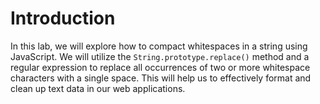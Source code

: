 # Introduction

In this lab, we will explore how to compact whitespaces in a string using JavaScript. We will utilize the `String.prototype.replace()` method and a regular expression to replace all occurrences of two or more whitespace characters with a single space. This will help us to effectively format and clean up text data in our web applications.
